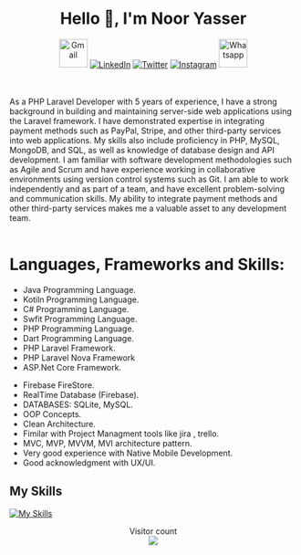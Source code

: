 
<h1 align="center">Hello 👋, I'm Noor Yasser</h1>

<!--<p><a target="_blank" rel="noopener noreferrer" href="https://user-images.githubusercontent.com/41232970/116540063-56fe7200-a8f2-11eb-83cb-a7537363da94.gif"><img src="https://user-images.githubusercontent.com/41232970/116540063-56fe7200-a8f2-11eb-83cb-a7537363da94.gif" alt="Header" title="Header" style="max-width:100%;"></a></p>-->

<p align="center">
	<a href="mailto:noor1yasser9@gmail.com"><img src="https://github.com/gauravghongde/social-icons/blob/master/PNG/Color/Gmail.png" width='50px' alt="Gmail"/></a>
	<a href="https://www.linkedin.com/in/noor1yasser9/"><img src="https://skills.thijs.gg/icons?i=linkedin" alt="LinkedIn"/></a>
	<a href="https://twitter.com/noor9yasser1"><img src="https://skills.thijs.gg/icons?i=twitter" alt="Twitter"/></a>
	<a href="https://www.instagram.com/noor1yasser9/"><img src="https://skills.thijs.gg/icons?i=instagram" alt="Instagram"/></a>
	<a href="https://wa.me/+972597606412"><img src="https://github.com/gauravghongde/social-icons/blob/master/PNG/Color/WhatsApp.png" width='50px' alt="Whatsapp"/></a>

</p>
<br/>  
   
 
<br /> 
As a PHP Laravel Developer with 5 years of experience, I have a strong background in building and maintaining server-side web applications using the Laravel framework. I have demonstrated expertise in integrating payment methods such as PayPal, Stripe, and other third-party services into web applications. My skills also include proficiency in PHP, MySQL, MongoDB, and SQL, as well as knowledge of database design and API development. I am familiar with software development methodologies such as Agile and Scrum and have experience working in collaborative environments using version control systems such as Git. I am able to work independently and as part of a team, and have excellent problem-solving and communication skills. My ability to integrate payment methods and other third-party services makes me a valuable asset to any development team.
<br/><br/>

 # Languages, Frameworks and Skills:
- Java Programming Language.
- Kotiln Programming Language.
- C# Programming Language.
- Swfit Programming Language.
- PHP Programming Language.
- Dart Programming Language.
- PHP Laravel Framework.
- PHP Laravel Nova Framework
- ASP.Net Core Framework.
<!-- - Restful API. -->
- Firebase FireStore.
- RealTime Database (Firebase).
- DATABASES: SQLite, MySQL.
- OOP Concepts.
- Clean Architecture.
- Fimilar with Project Managment tools like jira , trello.
- MVC, MVP, MVVM, MVI architecture pattern.
- Very good experience with Native Mobile Development.
- Good acknowledgment with UX/UI.

## My Skills
[![My Skills](https://skills.thijs.gg/icons?i=js,html,css,wasm,angular,cs,dotnet,firebase,git,github,gitlab,kotlin,laravel,nginx,php,postgres,postman,powershell,ts,eclipse,blender,bash,androidstudio,bootstrap,dart,docker,figma,flutter,jquery,mysql,sqlite,java,xd,wordpress,visualstudio,unity,swift)](https://skills.thijs.gg)

<p align="center"> 
  Visitor count<br>
  <img src="https://profile-counter.glitch.me/Nurbk229/count.svg" />
</p>
  
<!-- ![Anurag's github stats](https://github-readme-stats.vercel.app/api?show_icons=true&theme=radical&username=noor1yasser9) 

![Anurag's github stats](https://github-readme-stats.vercel.app/api/top-langs/?username=noor1yasser9&layout=compact&theme=radical)<br/>


![Metrics](https://metrics.lecoq.io/noor1yasser9)

 <img src="https://activity-graph.herokuapp.com/graph?username=noor1yasser9&theme=react-dark&bg_color=000&hide_border=true" width="100%"/>

  
<h4 align="center">
  <a href="https://github.com/noor1yasser9?tab=repositories" title="Show Repositories">🔎 Show More 🔍</a>
</h4> -->
 
